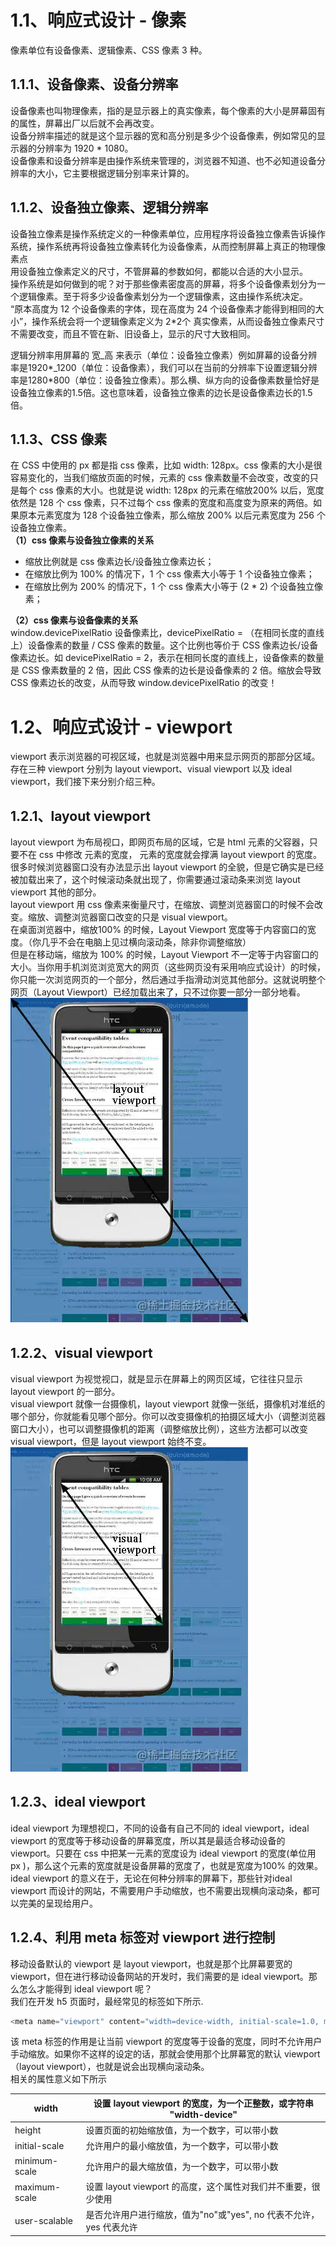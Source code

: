 
# 1.1、响应式设计 - 像素
像素单位有设备像素、逻辑像素、CSS 像素 3 种。

## 1.1.1、设备像素、设备分辨率
设备像素也叫物理像素，指的是显示器上的真实像素，每个像素的大小是屏幕固有的属性，屏幕出厂以后就不会再改变。<br />设备分辨率描述的就是这个显示器的宽和高分别是多少个设备像素，例如常见的显示器的分辨率为 1920 * 1080。<br />设备像素和设备分辨率是由操作系统来管理的，浏览器不知道、也不必知道设备分辨率的大小，它主要根据逻辑分别率来计算的。

## 1.1.2、设备独立像素、逻辑分辨率
设备独立像素是操作系统定义的一种像素单位，应用程序将设备独立像素告诉操作系统，操作系统再将设备独立像素转化为设备像素，从而控制屏幕上真正的物理像素点<br />用设备独立像素定义的尺寸，不管屏幕的参数如何，都能以合适的大小显示。<br />操作系统是如何做到的呢？对于那些像素密度高的屏幕，将多个设备像素划分为一个逻辑像素。至于将多少设备像素划分为一个逻辑像素，这由操作系统决定。<br />“原本高度为 12 个设备像素的字体，现在高度为 24 个设备像素才能得到相同的大小”，操作系统会将一个逻辑像素定义为 2*2个 真实像素，从而设备独立像素尺寸不需要改变，而且不管在新、旧设备上，显示的尺寸大致相同。

逻辑分辨率用屏幕的 宽_高 来表示（单位：设备独立像素）例如屏幕的设备分辨率是1920*_1200（单位：设备像素），我们可以在当前的分辨率下设置逻辑分辨率是1280*800（单位：设备独立像素）。那么横、纵方向的设备像素数量恰好是设备独立像素的1.5倍。这也意味着，设备独立像素的边长是设备像素边长的1.5倍。 

## 1.1.3、CSS 像素
在 CSS 中使用的 px 都是指 css 像素，比如 width: 128px。css 像素的大小是很容易变化的，当我们缩放页面的时候，元素的 css 像素数量不会改变，改变的只是每个 css 像素的大小。也就是说 width: 128px 的元素在缩放200% 以后，宽度依然是 128 个 css 像素，只不过每个 css 像素的宽度和高度变为原来的两倍。如果原本元素宽度为 128 个设备独立像素，那么缩放 200% 以后元素宽度为 256 个设备独立像素。<br />**（1）css 像素与设备独立像素的关系**

- 缩放比例就是 css 像素边长/设备独立像素边长；
- 在缩放比例为 100% 的情况下，1 个 css 像素大小等于 1 个设备独立像素；
- 在缩放比例为 200% 的情况下，1 个 css 像素大小等于 (2 * 2) 个设备独立像素；

**（2）css 像素与设备像素的关系**<br />window.devicePixelRatio 设备像素比，devicePixelRatio = （在相同长度的直线上）设备像素的数量 / CSS 像素的数量。这个比例也等价于 CSS 像素边长/设备像素边长。如 devicePixelRatio = 2，表示在相同长度的直线上，设备像素的数量是 CSS 像素数量的 2 倍，因此 CSS 像素的边长是设备像素的 2 倍。缩放会导致 CSS 像素边长的改变，从而导致 window.devicePixelRatio 的改变！

# 1.2、响应式设计 - viewport
viewport 表示浏览器的可视区域，也就是浏览器中用来显示网页的那部分区域。存在三种 viewport 分别为 layout viewport、visual viewport 以及 ideal viewport，我们接下来分别介绍三种。

## 1.2.1、layout viewport
layout viewport 为布局视口，即网页布局的区域，它是 html 元素的父容器，只要不在 css 中修改 元素的宽度， 元素的宽度就会撑满 layout viewport 的宽度。<br />很多时候浏览器窗口没有办法显示出 layout viewport 的全貌，但是它确实是已经被加载出来了，这个时候滚动条就出现了，你需要通过滚动条来浏览 layout viewport 其他的部分。<br />layout viewport 用 css 像素来衡量尺寸，在缩放、调整浏览器窗口的时候不会改变。缩放、调整浏览器窗口改变的只是 visual viewport。 <br />在桌面浏览器中，缩放100% 的时候，Layout Viewport 宽度等于内容窗口的宽度。（你几乎不会在电脑上见过横向滚动条，除非你调整缩放）<br />但是在移动端，缩放为 100% 的时候，Layout Viewport 不一定等于内容窗口的大小。当你用手机浏览浏览宽大的网页（这些网页没有采用响应式设计）的时候，你只能一次浏览网页的一个部分，然后通过手指滑动浏览其他部分。这就说明整个网页（Layout Viewport）已经加载出来了，只不过你要一部分一部分地看。<br />![](./assets/1653115409648-d380c2fd-4e87-4020-b9f1-f47c858c5476.webp)

## 1.2.2、visual viewport
visual viewport 为视觉视口，就是显示在屏幕上的网页区域，它往往只显示 layout viewport 的一部分。<br />visual viewport 就像一台摄像机，layout viewport 就像一张纸，摄像机对准纸的哪个部分，你就能看见哪个部分。你可以改变摄像机的拍摄区域大小（调整浏览器窗口大小），也可以调整摄像机的距离（调整缩放比例），这些方法都可以改变 visual viewport，但是 layout viewport 始终不变。<br />![](./assets/1653115413678-54f53d3e-5e24-45bc-a4a7-2b4fb979d455.webp)

## 1.2.3、ideal viewport
ideal viewport 为理想视口，不同的设备有自己不同的 ideal viewport，ideal viewport 的宽度等于移动设备的屏幕宽度，所以其是最适合移动设备的 viewport。只要在 css 中把某一元素的宽度设为 ideal viewport 的宽度(单位用 px )，那么这个元素的宽度就是设备屏幕的宽度了，也就是宽度为100% 的效果。 ideal viewport 的意义在于，无论在何种分辨率的屏幕下，那些针对ideal viewport 而设计的网站，不需要用户手动缩放，也不需要出现横向滚动条，都可以完美的呈现给用户。

## 1.2.4、利用 meta 标签对 viewport 进行控制
移动设备默认的 viewport 是 layout viewport，也就是那个比屏幕要宽的 viewport，但在进行移动设备网站的开发时，我们需要的是 ideal viewport。那么怎么才能得到 ideal viewport 呢？<br />我们在开发 h5 页面时，最经常见的标签如下所示.
```javascript
<meta name="viewport" content="width=device-width, initial-scale=1.0, maximum-scale=1.0, user-scalable=0">
```
该 meta 标签的作用是让当前 viewport 的宽度等于设备的宽度，同时不允许用户手动缩放。如果你不这样的设定的话，那就会使用那个比屏幕宽的默认 viewport（layout viewport），也就是说会出现横向滚动条。<br />相关的属性意义如下所示

| width | 设置 layout viewport 的宽度，为一个正整数，或字符串 "width-device" |
| --- | --- |
| height | 设置页面的初始缩放值，为一个数字，可以带小数 |
| initial-scale | 允许用户的最小缩放值，为一个数字，可以带小数 |
| minimum-scale | 允许用户的最大缩放值，为一个数字，可以带小数 |
| maximum-scale | 设置 layout viewport 的高度，这个属性对我们并不重要，很少使用 |
| user-scalable | 是否允许用户进行缩放，值为"no"或"yes", no 代表不允许，yes 代表允许 |


